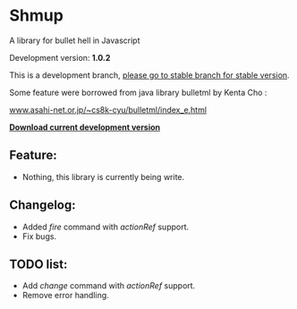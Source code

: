 # Shmup
A library for bullet hell in Javascript

Development version: **1.0.2**

This is a development branch, [please go to stable branch for stable version](https://github.com/Trung0246/Shmup/tree/stable).

Some feature were borrowed from java library bulletml by Kenta Cho :

www.asahi-net.or.jp/~cs8k-cyu/bulletml/index_e.html

[**Download current development version**](https://cdn.rawgit.com/Trung0246/Shmup/e9230391ff32d2c1662b7c32ee20f9b417063b10/Shmup.js)

## Feature:
* Nothing, this library is currently being write.

## Changelog:
* Added  *fire* command with *actionRef* support.
* Fix bugs.

## TODO list:
* Add *change* command with *actionRef* support.
* Remove error handling.
